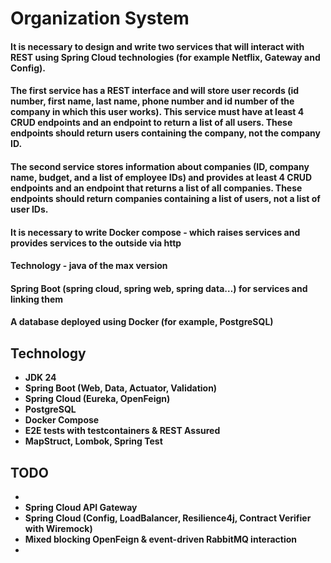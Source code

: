 # Organization System

#### It is necessary to design and write two services that will interact with REST using Spring Cloud technologies (for example Netflix, Gateway and Config).

#### The first service has a REST interface and will store user records (id number, first name, last name, phone number and id number of the company in which this user works). This service must have at least 4 CRUD endpoints and an endpoint to return a list of all users. These endpoints should return users containing the company, not the company ID.  

#### The second service stores information about companies (ID, company name, budget, and a list of employee IDs) and provides at least 4 CRUD endpoints and an endpoint that returns a list of all companies. These endpoints should return companies containing a list of users, not a list of user IDs.  

#### It is necessary to write Docker compose - which raises services and provides services to the outside via http  
#### Technology - java of the max version    
#### Spring Boot (spring cloud, spring web, spring data…) for services and linking them  
#### A database deployed using Docker (for example, PostgreSQL)  

## Technology

- **JDK 24**
- **Spring Boot (Web, Data, Actuator, Validation)**
- **Spring Cloud (Eureka, OpenFeign)**
- **PostgreSQL**
- **Docker Compose**
- **E2E tests with testcontainers & REST Assured**
- **MapStruct, Lombok, Spring Test**

## TODO
- 
- **Spring Cloud API Gateway**
- **Spring Cloud (Config, LoadBalancer, Resilience4j, Contract Verifier with Wiremock)**
- **Mixed blocking OpenFeign & event-driven RabbitMQ interaction**
- 
